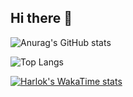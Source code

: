 ## Hi there 👋

<!--
**jackyvava/jackyvava** is a ✨ _special_ ✨ repository because its `README.md` (this file) appears on your GitHub profile.

Here are some ideas to get you started:

- 🔭 I’m currently working on ...
- 🌱 I’m currently learning ...
- 👯 I’m looking to collaborate on ...
- 🤔 I’m looking for help with ...
- 💬 Ask me about ...
- 📫 How to reach me: ...
- 😄 Pronouns: ...
- ⚡ Fun fact: ...
-->




![Anurag's GitHub stats](https://github-readme-stats.vercel.app/api?username=jackyvava&show_icons=true&theme=radical)



![Top Langs](https://github-readme-stats.vercel.app/api/top-langs/?username=jackyvava&layout=compact)

[![Harlok's WakaTime stats](https://github-readme-stats.vercel.app/api/wakatime?username=jackyvava)](https://github.com/anuraghazra/github-readme-stats)
